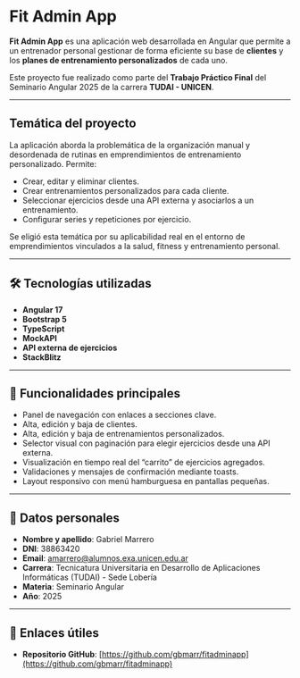 # Fit Admin App

**Fit Admin App** es una aplicación web desarrollada en Angular que permite a un entrenador personal gestionar de forma eficiente su base de **clientes** y los **planes de entrenamiento personalizados** de cada uno.

Este proyecto fue realizado como parte del **Trabajo Práctico Final** del Seminario Angular 2025 de la carrera **TUDAI - UNICEN**.

---

## Temática del proyecto

La aplicación aborda la problemática de la organización manual y desordenada de rutinas en emprendimientos de entrenamiento personalizado. Permite:

- Crear, editar y eliminar clientes.
- Crear entrenamientos personalizados para cada cliente.
- Seleccionar ejercicios desde una API externa y asociarlos a un entrenamiento.
- Configurar series y repeticiones por ejercicio.

Se eligió esta temática por su aplicabilidad real en el entorno de emprendimientos vinculados a la salud, fitness y entrenamiento personal.

---

## 🛠️ Tecnologías utilizadas

- **Angular 17**
- **Bootstrap 5**
- **TypeScript**
- **MockAPI**
- **API externa de ejercicios**
- **StackBlitz** 

---

## 🚀 Funcionalidades principales

- Panel de navegación con enlaces a secciones clave.
- Alta, edición y baja de clientes.
- Alta, edición y baja de entrenamientos personalizados.
- Selector visual con paginación para elegir ejercicios desde una API externa.
- Visualización en tiempo real del “carrito” de ejercicios agregados.
- Validaciones y mensajes de confirmación mediante toasts.
- Layout responsivo con menú hamburguesa en pantallas pequeñas.

---

## 👤 Datos personales

- **Nombre y apellido**: Gabriel Marrero
- **DNI**: 38863420
- **Email**: amarrero@alumnos.exa.unicen.edu.ar
- **Carrera**: Tecnicatura Universitaria en Desarrollo de Aplicaciones Informáticas (TUDAI) - Sede Lobería
- **Materia**: Seminario Angular  
- **Año**: 2025

---

## 🔗 Enlaces útiles

- **Repositorio GitHub**: [https://github.com/gbmarr/fitadminapp](https://github.com/gbmarr/fitadminapp)